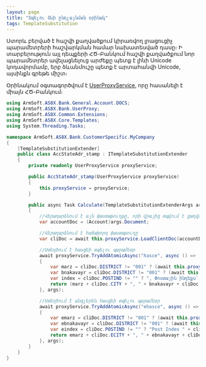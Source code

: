```yaml
---
layout: page
title: "Տպելու ձևի ընդլայնման օրինակ" 
tags: TemplateSubstitution
---
```


Ստորև բերված է հաշվի քաղվածքում կիրառվող լրացուցիչ պարամետրերի հաշվարկման համար նախատեսված դասը։ 
Ի տարբերություն այլ դեպքերի ՀԾ-Բանկում հաշվի քաղվածքում նոր պարամետրեր ավելացնելուց արժեքը պետք է լինի Unicode կոդավորմամբ, երբ ձևանմուշը պետք է արտահանվի Unicode, այսինքն գրեթե միշտ։

Օրինակում օգտագործվում է [UserProxyService](../user_proxy_service.md), որը հասանելի է միայն ՀԾ-Բանկում։

```c#
using ArmSoft.AS8X.Bank.General.Account.DOCS;
using ArmSoft.AS8X.Bank.UserProxy;
using ArmSoft.AS8X.Common.Extensions;
using ArmSoft.AS8X.Core.Templates;
using System.Threading.Tasks;

namespace ArmSoft.AS8X.Bank.CustomerSpecific.MyCompany
{
    [TemplateSubstitutionExtender]
    public class AccStateAdr_stamp : ITemplateSubstitutionExtender 
    {
        private readonly UserProxyService proxyService;

        public AccStateAdr_stamp(UserProxyService proxyService)
        {
            this.proxyService = proxyService;
        }

        public async Task Calculate(TemplateSubstitutionExtenderArgs args)
        {
            //Վերադարձնում է այն փաստաթուղթը, որի վրայից տպվում է քաղվածքը։ Այս դեպքում հաշիվը
            var accountDoc = (Account)args.Document;

            //Վերադարձնում է հաճախորդ փաստաթուղը
            var cliDoc = await this.proxyService.LoadClientDoc(accountDoc.CLICOD);

            //Ստեղծում է հասցեի տպելու պարամետր
            await proxyService.TryAddAtomicAsync("hasce", async () =>
            {
                var marz = cliDoc.DISTRICT != "001" ? (await this.proxyService.TreeElPropComment("LRDistr", cliDoc.DISTRICT)) + ", " : "";
                var bnakavayr = cliDoc.DISTRICT != "001" ? (await this.proxyService.TreeElPropComment("COMMUNTY", cliDoc.COMMUNITY)) + ", " : "";
                var index = cliDoc.POSTIND != "" ? ", Փոստային ինդեքս` ".ToArmenianANSI() + cliDoc.POSTIND : "";
                return (marz + cliDoc.CITY + ", " + bnakavayr + cliDoc.ADDRESS + index).ToArmenianUnicode();
            }, args);

            //Ստեղծում է անգլերեն հասցեի տպելու պարամետր
            await proxyService.TryAddAtomicAsync("ehasce", async () =>
            {
                var emarz = cliDoc.DISTRICT != "001" ? (await this.proxyService.TreeElPropEComment("LRDistr", cliDoc.DISTRICT)) + ", " : "";
                var ebnakavayr = cliDoc.DISTRICT != "001" ? (await this.proxyService.TreeElPropEComment("COMMUNTY", cliDoc.COMMUNITY)) + ", " : "";
                var eindex = cliDoc.POSTIND != "" ? "Post Index " + cliDoc.POSTIND : "";
                return emarz + cliDoc.ECITY + ", " + ebnakavayr + cliDoc.EADDRESS + eindex;
            }, args);
        }
    }
}
```
